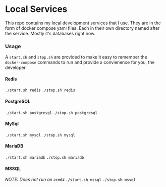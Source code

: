 # Local Services

This repo contains my local development services that I use. They are in the form of docker compose yaml files. Each in their own directory named after the service. Mostly it's databases right now.

### Usage

A `start.sh` and `stop.sh` are provided to make it easy to remember the `docker-compose` commands to run and provide a convienence for you, the developer.

#### Redis
`./start.sh redis`
`./stop.sh redis`

#### PostgreSQL
`./start.sh postgresql`
`./stop.sh postgresql`

#### MySql
`./start.sh mysql`
`./stop.sh mysql`

#### MariaDB
`./start.sh mariadb`
`./stop.sh mariadb`

#### MSSQL
*NOTE: Does not run on `arm64`*
`./start.sh mssql`
`./stop.sh mssql`